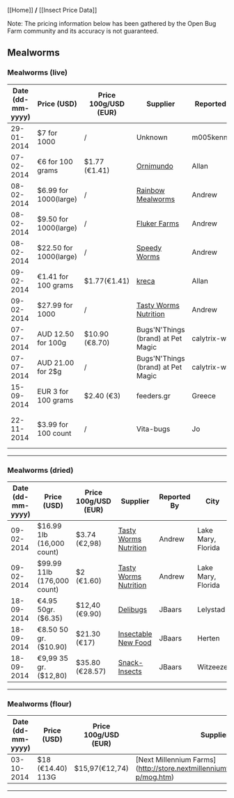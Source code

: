 [[Home]] **/** [[Insect Price Data]]

Note: The pricing information below has been gathered by the Open Bug Farm community and its accuracy is not guaranteed.

## Mealworms 



### Mealworms (live)
Date (dd-mm-yyyy)|Price (USD)|Price 100g/USD (EUR)|Supplier|Reported By|City|Country|Notes|
-----------------|-----------|--------------------|--------|-----------|----|-------|-----|
29-01-2014|$7 for 1000|/|Unknown|m005kennedy|||From forum http://forum.openbugfarm.com/index.php?p=/discussion/50/retail-price-of-insect
07-02-2014|€6 for 100 grams|$1.77 (€1.41)|[Ornimundo](http://www.ornimundo.com/)|Allan|Porto|Portugal
08-02-2014|$6.99 for 1000(large)|/|[Rainbow Mealworms](http://www.rainbowmealworms.com)|Andrew|Compton, California|USA
08-02-2014|$9.50 for 1000(large)|/|[Fluker Farms](http://www.flukerfarms.com)|Andrew|unknown, Louisiana|USA
08-02-2014|$22.50 for 1000(large)|/|[Speedy Worms](http://www.http://shop.speedyworm.com/)|Andrew|Alexandria, Minnesota|USA|free shipping
09-02-2014|€1.41 for 100 grams|$1.77(€1.41)|[kreca](http://www.kreca.eu/)|Allan|Ermelo|The Netherlands|The price does not include shipping
09-02-2014|$27.99 for 1000|/|[Tasty Worms Nutrition](http://tastyworms.com/insects/live-insects/live-feeder-insects-en/)|Andrew|Lake Mary, Florida|USA|includes "free" next day air shipping
07-07-2014|AUD 12.50 for 100g|$10.90 (€8.70)|Bugs'N'Things (brand) at Pet Magic|calytrix-wa|Perth|Australia
07-07-2014|AUD 21.00 for 2$g|/|Bugs'N'Things (brand) at Pet Magic|calytrix-wa|Perth|Australia
15-09-2014|EUR 3 for 100 grams|$2.40 (€3)|feeders.gr| Greece
22-11-2014|$3.99 for 100 count|/|Vita-bugs|Jo|Petco State College, PA, USA

***

### Mealworms (dried)
Date (dd-mm-yyyy)|Price (USD)|Price 100g/USD (EUR)|Supplier|Reported By|City|Country|Notes|
-----------------|-----------|--------------------|--------|-----------|----|-------|-----|
09-02-2014|$16.99 1lb (16,000 count)|$3.74 (€2,98)|[Tasty Worms Nutrition](http://tastyworms.com/insects/dried-insects/dried-mealworms-en/)|Andrew|Lake Mary, Florida|USA
09-02-2014|$99.99 11lb (176,000 count)|$2 (€1.60)|[Tasty Worms Nutrition](http://tastyworms.com/insects/dried-insects/dried-mealworms-en/)|Andrew|Lake Mary, Florida|USA
18-09-2014|€4.95 50gr. ($6.35)|$12,40 (€9.90)|[Delibugs](http://www.delibugs.nl/Webwinkel-Product-66819971/DeliBugs-Tribolos-eetbare-meelwormen.html)|JBaars|Lelystad|The Netherlands
18-09-2014|€8.50 50 gr. ($10.90)|$21.30 (€17)|[Insectable New Food](http://www.insectable.nl/eetbare-insecten-tenebrios-meelwormen)|JBaars|Herten|The Netherlands
18-09-2014|€9,99 35 gr. ($12,80)|$35.80 (€28.57)|[Snack-Insects](http://wuestengarnele.de/shop/article_0005-T/ESSBARE-INSEKTEN%3A-MEHLW%C3%9CRMER---Inhalt-35-Gramm.html?sessid=aNSULjSfRpAOOZ7swqmv0Al79wlruu8bhAvqpc2JTzPOi5yXJ6yziDfe5oRb1TW8&shop_param=cid%3D2%26aid%3D0005-T%26)|JBaars|Witzeeze|Germany


***



### Mealworms (flour)
Date (dd-mm-yyyy)|Price (USD)|Price 100g/USD (EUR)|Supplier|Reported By|City|Country|Notes|
-----------------|-----------|--------------------|--------|-----------|----|-------|-----|
03-10-2014|$18 (€14.40) 113G|$15,97(€12,74)|[Next Millennium Farms] (http://store.nextmillenniumfarms.com/product-p/mog.htm)|Jbaars|Canada|Organic

***